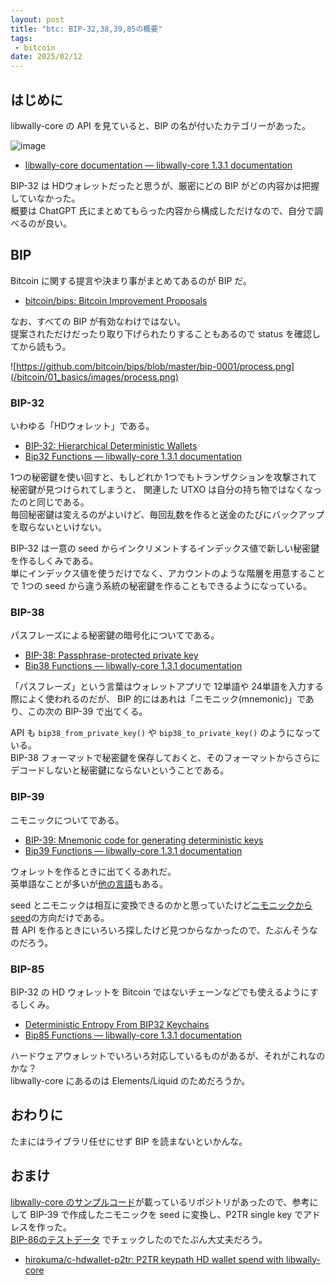 ```yaml
---
layout: post
title: "btc: BIP-32,38,39,85の概要"
tags:
 - bitcoin
date: 2025/02/12
---
```


## はじめに

libwally-core の API を見ていると、BIP の名が付いたカテゴリーがあった。

![image](images/20250212a-1.png)

* [libwally-core documentation — libwally-core 1.3.1 documentation](https://wally.readthedocs.io/en/release_1.3.1/index.html)

BIP-32 は HDウォレットだったと思うが、厳密にどの BIP がどの内容かは把握していなかった。  
概要は ChatGPT 氏にまとめてもらった内容から構成しただけなので、自分で調べるのが良い。

## BIP

Bitcoin に関する提言や決まり事がまとめてあるのが BIP だ。

* [bitcoin/bips: Bitcoin Improvement Proposals](https://github.com/bitcoin/bips)

なお、すべての BIP が有効なわけではない。  
提案されただけだったり取り下げられたりすることもあるので status を確認してから読もう。

![https://github.com/bitcoin/bips/blob/master/bip-0001/process.png](/bitcoin/01_basics/images/process.png)

### BIP-32

いわゆる「HDウォレット」である。

* [BIP-32: Hierarchical Deterministic Wallets](https://github.com/bitcoin/bips/blob/master/bip-0032.mediawiki)
* [Bip32 Functions — libwally-core 1.3.1 documentation](https://wally.readthedocs.io/en/release_1.3.1/bip32.html)

1つの秘密鍵を使い回すと、もしどれか 1つでもトランザクションを攻撃されて秘密鍵が見つけられてしまうと、
関連した UTXO は自分の持ち物ではなくなったのと同じである。  
毎回秘密鍵は変えるのがよいけど、毎回乱数を作ると送金のたびにバックアップを取らないといけない。

BIP-32 は一意の seed からインクリメントするインデックス値で新しい秘密鍵を作るしくみである。  
単にインデックス値を使うだけでなく、アカウントのような階層を用意することで 1つの seed から違う系統の秘密鍵を作ることもできるようになっている。

### BIP-38

パスフレーズによる秘密鍵の暗号化についてである。

* [BIP-38: Passphrase-protected private key](https://github.com/bitcoin/bips/blob/master/bip-0038.mediawiki)
* [Bip38 Functions — libwally-core 1.3.1 documentation](https://wally.readthedocs.io/en/release_1.3.1/bip38.html)

「パスフレーズ」という言葉はウォレットアプリで 12単語や 24単語を入力する際によく使われるのだが、
BIP 的にはあれは「ニモニック(mnemonic)」であり、この次の BIP-39 で出てくる。

API も `bip38_from_private_key()` や `bip38_to_private_key()` のようになっている。  
BIP-38 フォーマットで秘密鍵を保存しておくと、そのフォーマットからさらにデコードしないと秘密鍵にならないということである。

### BIP-39

ニモニックについてである。

* [BIP-39: Mnemonic code for generating deterministic keys](https://github.com/bitcoin/bips/blob/master/bip-0039.mediawiki)
* [Bip39 Functions — libwally-core 1.3.1 documentation](https://wally.readthedocs.io/en/release_1.3.1/bip39.html)

ウォレットを作るときに出てくるあれだ。  
英単語なことが多いが[他の言語](https://github.com/bitcoin/bips/tree/master/bip-0039)もある。

seed とニモニックは相互に変換できるのかと思っていたけど[ニモニックからseed](https://github.com/bitcoin/bips/blob/master/bip-0039.mediawiki#from-mnemonic-to-seed)の方向だけである。  
昔 API を作るときにいろいろ探したけど見つからなかったので、たぶんそうなのだろう。

### BIP-85

BIP-32 の HD ウォレットを Bitcoin ではないチェーンなどでも使えるようにするしくみ。

* [Deterministic Entropy From BIP32 Keychains](https://github.com/bitcoin/bips/blob/master/bip-0085.mediawiki)
* [Bip85 Functions — libwally-core 1.3.1 documentation](https://wally.readthedocs.io/en/release_1.3.1/bip85.html)

ハードウェアウォレットでいろいろ対応しているものがあるが、それがこれなのかな？  
libwally-core にあるのは Elements/Liquid のためだろうか。

## おわりに

たまにはライブラリ任せにせず BIP を読まないといかんな。

## おまけ

[libwally-core のサンプルコード](https://github.com/BlockchainCommons/Learning-Bitcoin-from-the-Command-Line/blob/master/17_3_Using_BIP32_in_Libwally.md)が載っているリポジトリがあったので、参考にして BIP-39 で作成したニモニックを seed に変換し、P2TR single key でアドレスを作った。  
[BIP-86のテストデータ](https://github.com/bitcoin/bips/blob/master/bip-0086.mediawiki#test-vectors) でチェックしたのでたぶん大丈夫だろう。

* [hirokuma/c-hdwallet-p2tr: P2TR keypath HD wallet spend with libwally-core](https://github.com/hirokuma/c-hdwallet-p2tr)
